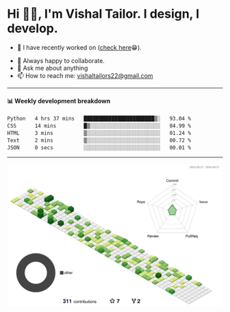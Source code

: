 # Hi 👋🏻, I'm Vishal Tailor. I design, I develop.

- 🔭 I have recently worked on ([check here](https://vishaltailor.com)😁).
<!-- - 🎦 Currently watching: JavaScript: The Hard Parts By Will Sentance. -->
- 👯 Always happy to collaborate.
- 💬 Ask me about anything
- 📫 How to reach me: <a href="mailto:vishaltailors22@gmail.com">vishaltailors22@gmail.com</a>

<hr /> 
<h4>📊 Weekly development breakdown</h4>
<!--START_SECTION:waka-->

```txt
Python   4 hrs 37 mins   ███████████████████████▒░   93.04 %
CSS      14 mins         █▒░░░░░░░░░░░░░░░░░░░░░░░   04.99 %
HTML     3 mins          ▒░░░░░░░░░░░░░░░░░░░░░░░░   01.24 %
Text     2 mins          ▒░░░░░░░░░░░░░░░░░░░░░░░░   00.72 %
JSON     0 secs          ░░░░░░░░░░░░░░░░░░░░░░░░░   00.01 %
```

<!--END_SECTION:waka-->
<hr /> 

![](./profile-3d-contrib/profile-green-animate.svg)
